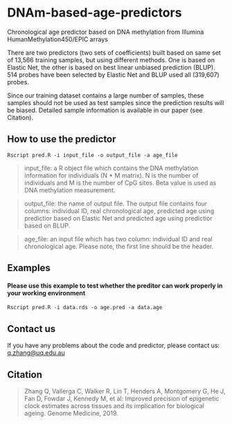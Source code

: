 # DNAm-based-age-predictors
Chronological age predictor based on DNA methylation from Illumina HumanMethylation450/EPIC arrays 

There are two predictors (two sets of coefficients) built based on same set of 13,566 training samples, but using different methods. One is based on Elastic Net, the other is based on best linear unbiased prediction (BLUP). 514 probes have been selected by Elastic Net and BLUP used all (319,607) probes.  

Since our training dataset contains a large number of samples, these samples should not be used as test samples since the prediction results will be biased. Detailed sample information is available in our paper (see Citation).

## How to use the predictor
```console
Rscript pred.R -i input_file -o output_file -a age_file
```

> input_file: a R object file which contains the DNA methylation information for individuals (N * M matrix). N is the number of individuals and M is the number of CpG sites. Beta value is used as DNA methylation measurement.  

> output_file: the name of output file. The output file contains four columns: individual ID, real chronological age, predicted age using predictior based on Elastic Net and predicted age using predictior based on BLUP.

> age_file: an input file which has two column: individual ID and real chronological age. Please note, the first line should be the header.



## Examples 
#### Please use this example to test whether the preditor can work properly in your working environment
```console
Rscript pred.R -i data.rds -o age.pred -a data.age     
```

## Contact us 
If you have any problems about the code and predictor, please contact us: q.zhang@uq.edu.au

## Citation
> Zhang Q, Vallerga C, Walker R, Lin T, Henders A, Montgomery G, He J, Fan D, Fowdar J, Kennedy M, et al: Improved precision of epigenetic clock estimates across tissues and its implication for biological ageing. Genome Medicine, 2019.
